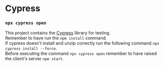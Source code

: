 # Cypress

### `npx cypress open`

This project contains the [Cypress](https://www.cypress.io/) library for testing.\
Remember to have run the `npm install` command. \
If cypress doesn't install and unzip correctly run the following command `npx cypress install --force`.\
Before executing the command `npx cypress open` remember to have raised the client's server `npm start`.